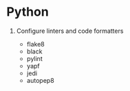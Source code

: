 Python
===========

1.	Configure linters and code formatters

	-	flake8
	-	black
	-	pylint
	-	yapf
	-	jedi
	-	autopep8
